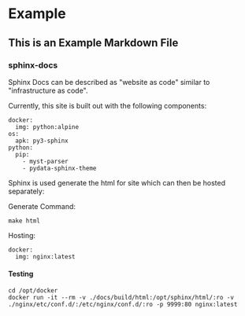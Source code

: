 # Example

## This is an Example Markdown File

### sphinx-docs

Sphinx Docs can be described as "website as code" similar to "infrastructure as code".

Currently, this site is built out with the following components:

```
docker: 
  img: python:alpine 
os:
  apk: py3-sphinx
python:
  pip: 
    - myst-parser
    - pydata-sphinx-theme
``` 

Sphinx is used generate the html for site which can then be hosted separately:

Generate Command:
```
make html
```

Hosting:
```
docker:
  img: nginx:latest 
```

#### Testing

```
cd /opt/docker
docker run -it --rm -v ./docs/build/html:/opt/sphinx/html/:ro -v ./nginx/etc/conf.d/:/etc/nginx/conf.d/:ro -p 9999:80 nginx:latest
``` 
